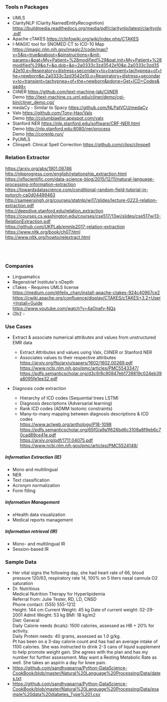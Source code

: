 ### Tools n Packages
* UMLS
* ClarityNLP (Clarity.NamedEntityRecognition) https://buildmedia.readthedocs.org/media/pdf/claritynlp/latest/claritynlp.pdf </br>
* Apache cTAKES https://clinfowiki.org/wiki/index.php/CTAKES </br>
* I-MAGIC tool for SNOMED CT to ICD-10 Map https://imagic.nlm.nih.gov/imagic2/code/map?v=5&js=true&pabout=&pinstructions=&init-params=&pat=My+Patient+%28modified%29&pat.init=My+Patient+%28modified%29&q.f=&q.dob=&p=2a0333c3zd3542e10&p.2a0333c3zd3542e10.e=Respiratory+distress+secondary+to+transient+tachypnea+of+the+newborn&p.2a0333c3zd3542e10.o=Respiratory+distress+secondary+to+transient+tachypnea+of+the+newborn&pdone=Get+ICD+Codes&qadd= </br>
* CliNER https://github.com/text-machine-lab/CliNER </br>
Demo http://text-machine.cs.uml.edu/cliner/demo/cgi-bin/cliner_demo.cgi/ </br>
* medaCy - Similar to Spacy https://github.com/NLPatVCU/medaCy </br>
* Valx https://github.com/Tony-Hao/Valx </br>
Demo http://columbiaelixr.appspot.com/valx </br>
* Stanford NER https://nlp.stanford.edu/software/CRF-NER.html </br>
Demo http://nlp.stanford.edu:8080/ner/process </br>
Demo http://corenlp.run/ </br>
* PyUMLS </br>
* Clinspell: Clinical Spell Correction https://github.com/clips/clinspell

### Relation Extractor
https://arxiv.org/abs/1901.08746 </br>
http://nlpprogress.com/english/relationship_extraction.html </br>
https://sflscientific.com/data-science-blog/2015/12/11/natural-language-processing-information-extraction </br>
https://towardsdatascience.com/conditional-random-field-tutorial-in-pytorch-ca0d04499463 </br>
http://sameersingh.org/courses/statnlp/wi17/slides/lecture-0223-relation-extraction.pdf </br>
http://deepdive.stanford.edu/relation_extraction </br>
https://courses.cs.washington.edu/courses/cse517/13wi/slides/cse517wi13-RelationExtraction.pdf </br>
https://github.com/UKPLab/emnlp2017-relation-extraction </br>
https://www.nltk.org/book/ch07.html </br>
http://www.nltk.org/howto/relextract.html </br>
 </br>
 </br>
 </br>


### Companies ###
* Linguamatics
* Regenstrief Institute's nDepth
* cTakes - Requires UMLS license
https://medium.com/@felix_chan/install-apache-ctakes-924c40967ce2 </br>
https://cwiki.apache.org/confluence/display/CTAKES/cTAKES+3.2+User+Install+Guide </br>
https://www.youtube.com/watch?v=4aOnafv-NQs </br>
* i2b2 - 


### Use Cases 
* Extract & associate numerical attributes and values from unstructured EMR data
  * Extract Attributes and values using Valx, CliNER or Stanford NER
  * Associates values to their respective attributes </br>
https://arxiv.org/ftp/arxiv/papers/1602/1602.00269.pdf </br>
https://www.ncbi.nlm.nih.gov/pmc/articles/PMC5543347/ </br>
https://pdfs.semanticscholar.org/d3c9/8c90847eb1739819c024eb39a8095fe1ee32.pdf </br>

* Diagnosis code extraction
  * Hierarchy of ICD codes (Sequential trees LSTM)
  * Diagnosis descriptions (Adversarial learning)
  * Rank ICD codes (ADMM Isotonic constraints)
  * Many-to-many mapping between diagnosis descriptions & ICD codes </br>
https://www.aclweb.org/anthology/P18-1098 </br>
https://pdfs.semanticscholar.org/65f0/a9a1f626bd6c3108a8f9eb6c70cad89ce41e.pdf </br>
https://arxiv.org/pdf/1711.04075.pdf </br>
https://www.ncbi.nlm.nih.gov/pmc/articles/PMC5524149/ </br>

##### Information Extraction (IE)
* Mono and multilingual  
* NER
* Text classification
* Acronym normalization
* Form filling

##### Information Management
* eHealth data visualization
* Medical reports management

##### Information retrieval (IR)
* Mono- and multilingual IR
* Session-based IR


### Sample Data
* Her vital signs the following day, she had heart rate of 66, blood pressure 120/63, respiratory rate 14, 100% on 5 liters nasal cannula O2 saturation
* Dr. Nutritious </br>
  Medical Nutrition Therapy for Hyperlipidemia </br>
  Referral from: Julie Tester, RD, LD, CNSD </br>
  Phone contact: (555) 555-1212 </br>
  Height: 144 cm   Current Weight: 45 kg   Date of current weight: 02-29-2001   Admit Weight:  53 kg   BMI: 18 kg/m2 </br>
  Diet: General </br>
  Daily Calorie needs (kcals): 1500 calories, assessed as HB + 20% for activity. </br>
  Daily Protein needs: 40 grams,  assessed as 1.0 g/kg. </br>
  Pt has been on a 3-day calorie count and has had an average intake of 1100 calories.  She was instructed to drink 2-3 cans of liquid supplement to help promote weight gain.  She agrees with the plan and has my number for further assessment. May want a Resting Metabolic Rate as well. She takes an aspirin a day for knee pain. </br>
* https://github.com/sandhyaparna/Python-DataScience-CookBook/blob/master/Natural%20Language%20Processing/Data/dates.txt
* https://github.com/sandhyaparna/Python-DataScience-CookBook/blob/master/Natural%20Language%20Processing/Data/example%20data%20diabetes_Type%201.csv







